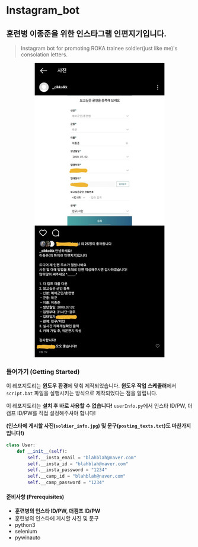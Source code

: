 # Instagram_bot

## 훈련병 이종준을 위한 인스타그램 인편지기입니다.
> Instagram bot for promoting ROKA trainee soldier(just like me)'s consolation letters.

<p align="center"><img src="./assets/result.jpg" width="350"></p>

### 들어가기 (Getting Started)
이 레포지토리는 **윈도우 환경**에 맞춰 제작되었습니다.
**윈도우 작업 스케줄러**에서 ```script.bat``` 파일을 실행시키는 방식으로 제작되었다는 점을 알립니다.

이 레포지토리는 **설치 후 바로 사용할 수 없습니다!**
```userInfo.py```에서 인스타 ID/PW, 더캠프 ID/PW를 직접 설정해주셔야 합니다!

**(인스타에 게시할 사진(```soldier_info.jpg```) 및 문구(```posting_texts.txt```)도 마찬가지입니다!)**
```python:userInfo.py
class User:
    def __init__(self):
        self.__insta_email = "blahblah@naver.com"
        self.__insta_id = "blahblah@naver.com"
        self.__insta_password = "1234"
        self.__camp_id = "blahblah@naver.com"
        self.__camp_password = "1234"
```
#### 준비사항 (Prerequisites)
- **훈련병의 인스타 ID/PW, 더캠프 ID/PW**
- 훈련병의 인스타에 게시할 사진 및 문구
- python3
- selenium
- pywinauto